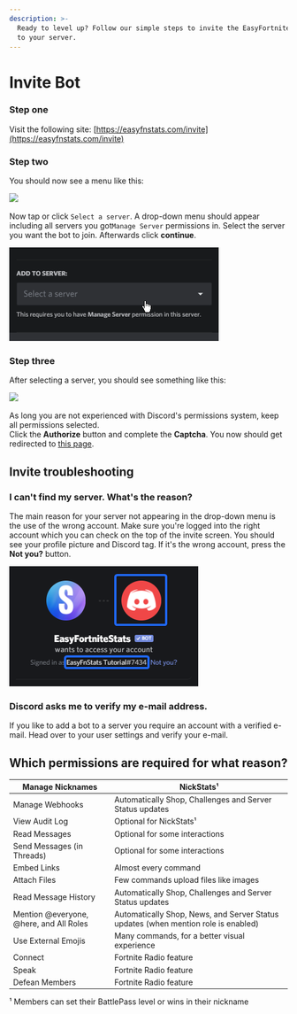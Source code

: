 ```yaml
---
description: >-
  Ready to level up? Follow our simple steps to invite the EasyFortniteStats Bot
  to your server.
---
```


# Invite Bot

### Step one

Visit the following site: [https://easyfnstats.com/invite](https://easyfnstats.com/invite)

### Step two

You should now see a menu like this:

![](../.gitbook/assets/brave\_YBpE1iopsY.png)

Now tap or click `Select a server`. A drop-down menu should appear including all servers you got`Manage Server` permissions in. Select the server you want the bot to join. Afterwards click **continue**.

![](../.gitbook/assets/q78Qvg2jx7.gif)

### Step three

After selecting a server, you should see something like this:

![](../.gitbook/assets/brave\_NF4XimBew5.png)

As long you are not experienced with Discord's permissions system, keep all permissions selected.\
Click the **Authorize** button and complete the **Captcha**. You now should get redirected to [this page](https://docs.easyfnstats.com/invite).

## Invite troubleshooting

### &#x20;I can't find my server. What's the reason?

The main reason for your server not appearing in the drop-down menu is the use of the wrong account. Make sure you're logged into the right account which you can check on the top of the invite screen. You should see your profile picture and Discord tag. If it's the wrong account, press the **Not you?** button.

![](../.gitbook/assets/mQwiyUpVdw.png)

### Discord asks me to verify my e-mail address.

If you like to add a bot to a server you require an account with a verified e-mail. Head over to your user settings and verify your e-mail.

## Which permissions are required for what reason?

| Manage Nicknames                        | NickStats¹                                                                         |
| --------------------------------------- | ---------------------------------------------------------------------------------- |
| Manage Webhooks                         | Automatically Shop, Challenges and Server Status updates                           |
| View Audit Log                          | Optional for NickStats¹                                                            |
| Read Messages                           | Optional for some interactions                                                     |
| Send Messages (in Threads)              | Optional for some interactions                                                     |
| Embed Links                             | Almost every command                                                               |
| Attach Files                            | Few commands upload files like images                                              |
| Read Message History                    | Automatically Shop, Challenges and Server Status updates                           |
| Mention @everyone, @here, and All Roles | Automatically Shop, News, and Server Status updates (when mention role is enabled) |
| Use External Emojis                     | Many commands, for a better visual experience                                      |
| Connect                                 | Fortnite Radio feature                                                             |
| Speak                                   | Fortnite Radio feature                                                             |
| Defean Members                          | Fortnite Radio feature                                                             |

¹ Members can set their BattlePass level or wins in their nickname
